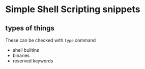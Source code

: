 # Simple Shell Scripting snippets

## types of things
These can be checked with `type` command
- shell builtins
- binaries
- reserved keywords

